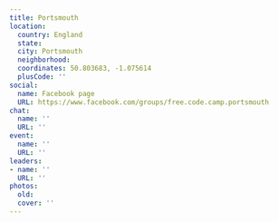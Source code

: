 ```yaml
---
title: Portsmouth
location:
  country: England
  state: 
  city: Portsmouth
  neighborhood: 
  coordinates: 50.803683, -1.075614
  plusCode: ''
social:
  name: Facebook page
  URL: https://www.facebook.com/groups/free.code.camp.portsmouth
chat:
  name: ''
  URL: ''
event:
  name: ''
  URL: ''
leaders:
- name: ''
  URL: ''
photos:
  old: 
  cover: ''
---
```

